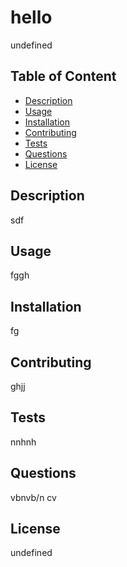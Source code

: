 
# hello

undefined

## Table of Content
  - [Description](#Description)
  - [Usage](#Usage)
  - [Installation](#Installation)
  - [Contributing](#Contributing)
  - [Tests](#Tests)
  - [Questions](#Questions)
  - [License](#License)

## Description
  sdf

## Usage
  fggh

## Installation
  fg

## Contributing
  ghjj

## Tests
  nnhnh

## Questions
  vbnvb/n
  cv

## License
  undefined
